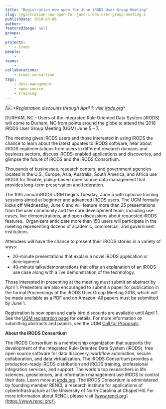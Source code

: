 ```yaml
---
title: "Registration now open for June iRODS User Group Meeting"
slug: registration-now-open-for-june-irods-user-group-meeting-2
publishDate: 2018-03-06
author: 
featuredImage: null
groups:
    - 
projects:
    - irods
people:
    - 
teams: 
    - 
collaborations:
    - irods-consortium
tags:
    - data-management
    - open-source
    - training
---
```

_[![](https://renci.org/wp-content/uploads/2018/03/Screen-Shot-2018-03-06-at-2.09.46-PM-1024x476.png)
*Registration discounts through April 1; visit_ _[irods.org](https://irods.org/)_* 

DURHAM, NC - Users of the integrated Rule Oriented Data System (iRODS) will come to Durham, NC from points around the globe to attend the 2018 iRODS User Group Meeting (UGM) June 5 – 7.

The meeting gives iRODS users and those interested in using iRODS the chance to learn about the latest updates to iRODS software, hear about iRODS implementations from users in different research domains and business sectors, discuss iRODS-enabled applications and discoveries, and glimpse the future of iRODS and the iRODS Consortium.

Thousands of businesses, research centers, and government agencies located in the U.S., Europe, Asia, Australia, South America, and Africa use iRODS for flexible, policy-based open source data management that provides long-term preservation and federation.

The 10th annual iRODS UGM begins Tuesday, June 5 with optional training sessions aimed at beginner and advanced iRODS users. The UGM formally kicks off Wednesday, June 6 and will feature more than 25 presentations from the user community and the core development team, including use cases, live demonstrations, and open discussions about requested iRODS features.  Organizers anticipate more than 150 users will participate in the meeting representing dozens of academic, commercial, and government institutions.

Attendees will have the chance to present their iRODS stories in a variety of ways:

*   20-minute presentations that explain a novel iRODS application or development
*   40-minute talks/demonstrations that offer an explanation of an iRODS use case along with a live demonstration of the technology.

Those interested in presenting at the meeting must submit an abstract by April 1. Presenters are also encouraged to submit a paper for publication in the formal Proceedings of the iRODS User Group Meeting 2018, which will be made available as a PDF and on Amazon. All papers must be submitted by June 1.

Registration is now open and early bird discounts are available until April 1. See the [UGM registration page](https://irods.org/ugm2018/) for details. For more information on submitting abstracts and papers, see the UGM [Call for Proposals](https://irods.org/ugm2018/cfp/). 

**About the iRODS Consortium** 

The iRODS Consortium is a membership organization that supports the development of the Integrated Rule-Oriented Data System (iRODS), free open source software for data discovery, workflow automation, secure collaboration, and data virtualization. The iRODS Consortium provides a production-ready iRODS distribution and iRODS training, professional integration services, and support. The world's top researchers in life sciences, geosciences, and information management use iRODS to control their data. Learn more at [irods.org](http://irods.org/). The iRODS Consortium is administered by founding member RENCI, a research institute for applications of cyberinfrastructure at the University of North Carolina at Chapel Hill. For more information about RENCI, please visit [www.renci.org](https://www.renci.org/).
